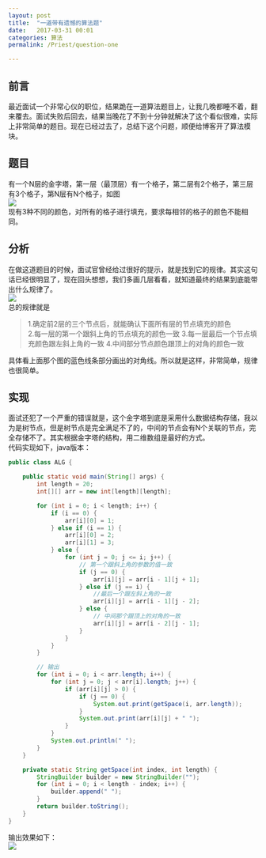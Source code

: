 ```yaml
---
layout: post  
title:  "一道带有遗憾的算法题"  
date:   2017-03-31 00:01  
categories: 算法  
permalink: /Priest/question-one

---
```


## 前言  
最近面试一个非常心仪的职位，结果跪在一道算法题目上，让我几晚都睡不着，翻来覆去。面试失败后回去，结果当晚花了不到十分钟就解决了这个看似很难，实际上非常简单的题目。现在已经过去了，总结下这个问题，顺便给博客开了算法模块。  

## 题目
有一个N层的金字塔，第一层（最顶层）有一个格子，第二层有2个格子，第三层有3个格子，第N层有N个格子，如图  
![](../img/2018/2018040101.jpg)  
现有3种不同的颜色，对所有的格子进行填充，要求每相邻的格子的颜色不能相同。  

## 分析
在做这道题目的时候，面试官曾经给过很好的提示，就是找到它的规律。其实这句话已经很明显了，现在回头想想，我们多画几层看看，就知道最终的结果到底能带出什么规律了。  
![](../img/2018/2018040103.jpg)   
总的规律就是  
> 1.确定前2层的三个节点后，就能确认下面所有层的节点填充的颜色  
> 2.每一层的第一个跟斜上角的节点填充的颜色一致
> 3.每一层最后一个节点填充颜色跟左斜上角的一致
> 4.中间部分节点颜色跟顶上的对角的颜色一致

具体看上面那个图的蓝色线条部分画出的对角线。所以就是这样，非常简单，规律也很简单。  

## 实现
面试还犯了一个严重的错误就是，这个金字塔到底是采用什么数据结构存储，我以为是树节点，但是树节点是完全满足不了的，中间的节点会有N个关联的节点，完全存储不了。其实根据金字塔的结构，用二维数组是最好的方式。  
代码实现如下，java版本：  

```java
public class ALG {

    public static void main(String[] args) {
        int length = 20;
        int[][] arr = new int[length][length];

        for (int i = 0; i < length; i++) {
            if (i == 0) {
                arr[i][0] = 1;
            } else if (i == 1) {
                arr[i][0] = 2;
                arr[i][1] = 3;
            } else {
                for (int j = 0; j <= i; j++) {
                    // 第一个跟斜上角的参数的值一致
                    if (j == 0) {
                        arr[i][j] = arr[i - 1][j + 1];
                    } else if (j == i) {
                        //最后一个跟左斜上角的一致
                        arr[i][j] = arr[i - 1][j - 2];
                    } else {
                        // 中间那个跟顶上的对角的一致
                        arr[i][j] = arr[i - 2][j - 1];
                    }
                }
            }
        }

        // 输出
        for (int i = 0; i < arr.length; i++) {
            for (int j = 0; j < arr[i].length; j++) {
                if (arr[i][j] > 0) {
                    if (j == 0) {
                        System.out.print(getSpace(i, arr.length));
                    }
                    System.out.print(arr[i][j] + " ");
                }
            }
            System.out.println(" ");
        }
    }

    private static String getSpace(int index, int length) {
        StringBuilder builder = new StringBuilder("");
        for (int i = 0; i < length - index; i++) {
            builder.append(" ");
        }
        return builder.toString();
    }
}
```

输出效果如下：  
![](../img/2018/2018040102.jpg)
